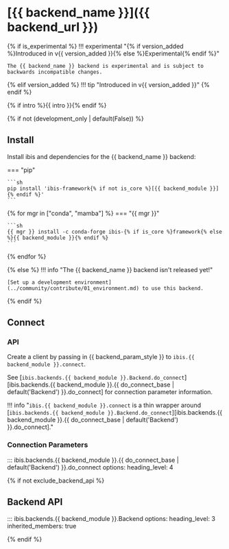 # [{{ backend_name }}]({{ backend_url }})

{% if is_experimental %}
!!! experimental "{% if version_added %}Introduced in v{{ version_added }}{% else %}Experimental{% endif %}"

    The {{ backend_name }} backend is experimental and is subject to backwards incompatible changes.

{% elif version_added %}
!!! tip "Introduced in v{{ version_added }}"
{% endif %}

{% if intro %}{{ intro }}{% endif %}

{% if not (development_only | default(False)) %}

## Install

Install ibis and dependencies for the {{ backend_name }} backend:

=== "pip"

    ```sh
    pip install 'ibis-framework{% if not is_core %}[{{ backend_module }}]{% endif %}'
    ```

{% for mgr in ["conda", "mamba"] %}
=== "{{ mgr }}"

    ```sh
    {{ mgr }} install -c conda-forge ibis-{% if is_core %}framework{% else %}{{ backend_module }}{% endif %}
    ```

{% endfor %}

{% else %}
!!! info "The {{ backend_name }} backend isn't released yet!"

    [Set up a development environment](../community/contribute/01_environment.md) to use this backend.

{% endif %}

## Connect

### API

Create a client by passing in {{ backend_param_style }} to `ibis.{{ backend_module }}.connect`.

<!-- prettier-ignore-start -->
See [`ibis.backends.{{ backend_module }}.Backend.do_connect`][ibis.backends.{{ backend_module }}.{{ do_connect_base | default('Backend') }}.do_connect]
for connection parameter information.
<!-- prettier-ignore-end -->

<!-- prettier-ignore-start -->
!!! info "`ibis.{{ backend_module }}.connect` is a thin wrapper around [`ibis.backends.{{ backend_module }}.Backend.do_connect`][ibis.backends.{{ backend_module }}.{{ do_connect_base | default('Backend') }}.do_connect]."
<!-- prettier-ignore-end -->

### Connection Parameters

<!-- prettier-ignore-start -->
::: ibis.backends.{{ backend_module }}.{{ do_connect_base | default('Backend') }}.do_connect
    options:
      heading_level: 4
<!-- prettier-ignore-end -->

{% if not exclude_backend_api %}

## Backend API

<!-- prettier-ignore-start -->
::: ibis.backends.{{ backend_module }}.Backend
    options:
      heading_level: 3
      inherited_members: true
<!-- prettier-ignore-end -->

{% endif %}
